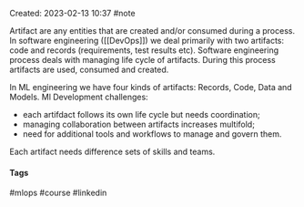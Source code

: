 Created: 2023-02-13 10:37
#note

Artifact are any entities that are created and/or consumed during a process.
In software engineering ([[DevOps]]) we deal primarily with two artifacts: code and records (requirements, test results etc).
Software engineering process deals with managing life cycle of artifacts. During this process artifacts are used, consumed and created.

In ML engineering we have four kinds of artifacts: Records, Code, Data and Models.
Ml Development challenges:
- each artifdact follows its own life cycle but needs coordination;
- managing collaboration between artifacts increases multifold;
- need for additional tools and workflows to manage and govern them.

Each artifact needs difference sets of skills and teams.

#### Tags
#mlops #course #linkedin